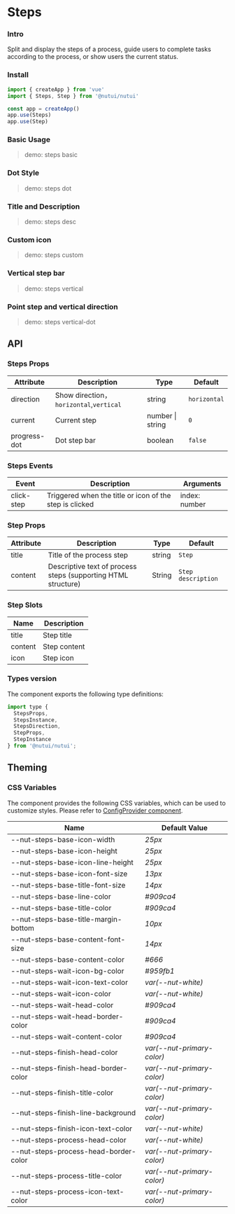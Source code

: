 # Steps

### Intro

Split and display the steps of a process, guide users to complete tasks according to the process, or show users the current status.

### Install

```js
import { createApp } from 'vue'
import { Steps, Step } from '@nutui/nutui'

const app = createApp()
app.use(Steps)
app.use(Step)
```

### Basic Usage

> demo: steps basic

### Dot Style

> demo: steps dot

### Title and Description

> demo: steps desc

### Custom icon

> demo: steps custom

### Vertical step bar

> demo: steps vertical

### Point step and vertical direction

> demo: steps vertical-dot

## API

### Steps Props

| Attribute | Description | Type | Default |
| --- | --- | --- | --- |
| direction | Show direction，`horizontal`,`vertical` | string | `horizontal` |
| current | Current step | number \| string | `0` |
| progress-dot | Dot step bar | boolean | `false` |

### Steps Events

| Event | Description | Arguments |
| --- | --- | --- |
| click-step | Triggered when the title or icon of the step is clicked | index: number |

### Step Props

| Attribute | Description | Type | Default |
| --- | --- | --- | --- |
| title | Title of the process step | string | `Step` |
| content | Descriptive text of process steps (supporting HTML structure) | String | `Step description` |

### Step Slots

| Name | Description |
| --- | --- |
| title | Step title |
| content | Step content |
| icon | Step icon |

### Types version

The component exports the following type definitions:

```js
import type {
  StepsProps,
  StepsInstance,
  StepsDirection,
  StepProps,
  StepInstance
} from '@nutui/nutui';
```

## Theming

### CSS Variables

The component provides the following CSS variables, which can be used to customize styles. Please refer to [ConfigProvider component](#/en-US/component/configprovider).

| Name | Default Value |
| --- | --- |
| --nut-steps-base-icon-width | _25px_ |
| --nut-steps-base-icon-height | _25px_ |
| --nut-steps-base-icon-line-height | _25px_ |
| --nut-steps-base-icon-font-size | _13px_ |
| --nut-steps-base-title-font-size | _14px_ |
| --nut-steps-base-line-color | _#909ca4_ |
| --nut-steps-base-title-color | _#909ca4_ |
| --nut-steps-base-title-margin-bottom | _10px_ |
| --nut-steps-base-content-font-size | _14px_ |
| --nut-steps-base-content-color | _#666_ |
| --nut-steps-wait-icon-bg-color | _#959fb1_ |
| --nut-steps-wait-icon-text-color | _var(--nut-white)_ |
| --nut-steps-wait-icon-color | _var(--nut-white)_ |
| --nut-steps-wait-head-color | _#909ca4_ |
| --nut-steps-wait-head-border-color | _#909ca4_ |
| --nut-steps-wait-content-color | _#909ca4_ |
| --nut-steps-finish-head-color | _var(--nut-primary-color)_ |
| --nut-steps-finish-head-border-color | _var(--nut-primary-color)_ |
| --nut-steps-finish-title-color | _var(--nut-primary-color)_ |
| --nut-steps-finish-line-background | _var(--nut-primary-color)_ |
| --nut-steps-finish-icon-text-color | _var(--nut-white)_ |
| --nut-steps-process-head-color | _var(--nut-white)_ |
| --nut-steps-process-head-border-color | _var(--nut-primary-color)_ |
| --nut-steps-process-title-color | _var(--nut-primary-color)_ |
| --nut-steps-process-icon-text-color | _var(--nut-primary-color)_ |
